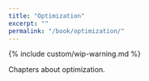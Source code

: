 ```yaml
---
title: "Optimization"
excerpt: ""
permalink: "/book/optimization/"
---
```


{% include custom/wip-warning.md %}

Chapters about optimization.
